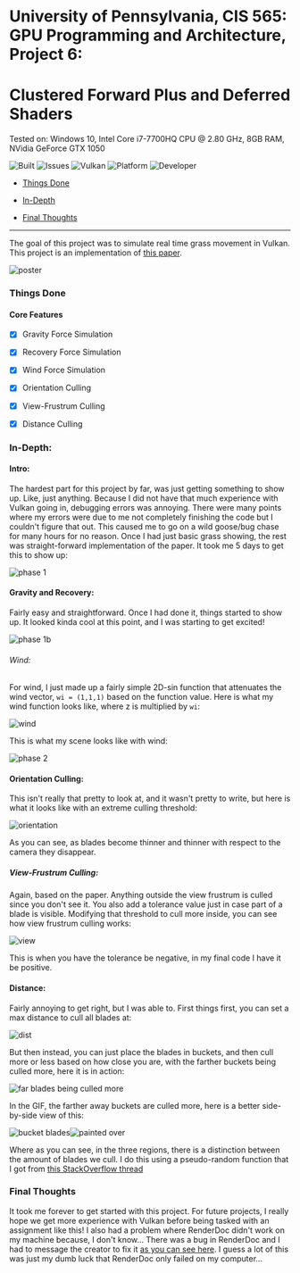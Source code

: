 # **University of Pennsylvania, CIS 565: GPU Programming and Architecture, Project 6:**

# **Clustered Forward Plus and Deferred Shaders**

Tested on: Windows 10, Intel Core i7-7700HQ CPU @ 2.80 GHz, 8GB RAM, NVidia GeForce GTX 1050

![Built](https://img.shields.io/appveyor/ci/gruntjs/grunt.svg) ![Issues](https://img.shields.io/github/issues-raw/badges/shields/website.svg) ![Vulkan](https://img.shields.io/badge/Vulkan-C++-red.svg?style=flat)  ![Platform](https://img.shields.io/badge/platform-Desktop-bcbcbc.svg)  ![Developer](https://img.shields.io/badge/Developer-Youssef%20Victor-0f97ff.svg?style=flat)




- [Things Done](#things-done)

- [In-Depth](#in-depth)
 
- [Final Thoughts](#final-thougts)

 

____________________________________________________


 
The goal of this project was to simulate real time grass movement in Vulkan. This project is an implementation of [this paper](https://www.cg.tuwien.ac.at/research/publications/2017/JAHRMANN-2017-RRTG/JAHRMANN-2017-RRTG-draft.pdf).

![poster](/img/Poster.gif)

### Things Done

#### Core Features

 - [x] Gravity Force Simulation
 - [x] Recovery Force Simulation
 - [x] Wind Force Simulation
 - [x] Orientation Culling
 - [x] View-Frustrum Culling
 - [x] Distance Culling


### In-Depth:

#### Intro:

The hardest part for this project by far, was just getting something to show up. Like, just anything. Because I did not have that much experience with Vulkan going in, debugging errors was annoying. There were many points where my errors were due to me not completely finishing the code but I couldn't figure that out. This caused me to go on a wild goose/bug chase for many hours for no reason. Once I had just basic grass showing, the rest was straight-forward implementation of the paper. It took me 5 days to get this to show up:

![phase 1](/img/phase1.gif)

#### Gravity and Recovery:

Fairly easy and straightforward. Once I had done it, things started to show up. It looked kinda cool at this point, and I was starting to get excited!

![phase 1b](/img/phase1b.gif)

###### Wind:

For wind, I just made up a fairly simple 2D-sin function that attenuates the wind vector, `wi = (1,1,1)` based on the function value. Here is what my wind function looks like, where z is multiplied by `wi`:

![wind](/img/wind.png)

This is what my scene looks like with wind:

![phase 2](/img/phase2.gif)

#### Orientation Culling:

This isn't really that pretty to look at, and it wasn't pretty to write, but here is what it looks like with an extreme culling threshold:

![orientation](/img/orientationculling.gif)

As you can see, as blades become thinner and thinner with respect to the camera they disappear.

##### View-Frustrum Culling:

Again, based on the paper. Anything outside the view frustrum is culled since you don't see it. You also add a tolerance value just in case part of a blade is visible. Modifying that threshold to cull more inside, you can see how view frustrum culling works:

![view](/img/viewculling.gif)

This is when you have the tolerance be negative, in my final code I have it be positive.

#### Distance:

Fairly annoying to get right, but I was able to. First things first, you can set a max distance to cull all blades at:

![dist](/img/distculling.gif)

But then instead, you can just place the blades in buckets, and then cull more or less based on how close you are, with the farther buckets being culled more, here it is in action:

![far blades being culled more](/img/buckets.gif)

In the GIF, the farther away buckets are culled more, here is a better side-by-side view of this:

![bucket blades](/img/buckets.png)![painted over](/img/buckets_labeled.png)

Where as you can see, in the three regions, there is a distinction between the amount of blades we cull. I do this using a pseudo-random function that I got from [this StackOverflow thread](https://stackoverflow.com/questions/4200224/random-noise-functions-for-glsl)


### Final Thoughts

It took me forever to get started with this project. For future projects, I really hope we get more experience with Vulkan before being tasked with an assignment like this! I also had a problem where RenderDoc didn't work on my machine because, I don't know... There was a bug in RenderDoc and I had to message the creator to fix it [as you can see here](https://github.com/baldurk/renderdoc/issues/790). I guess a lot of this was just my dumb luck that RenderDoc only failed on my computer...
